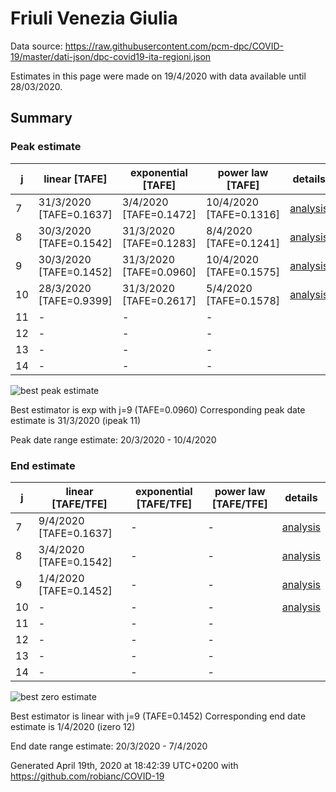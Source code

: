 # Friuli Venezia Giulia


Data source: https://raw.githubusercontent.com/pcm-dpc/COVID-19/master/dati-json/dpc-covid19-ita-regioni.json

Estimates in this page were made on 19/4/2020 with data available until 28/03/2020.


## Summary 

### Peak estimate 
|j|linear [TAFE]|exponential [TAFE]|power law [TAFE]|details|
|---|----|-----------|---------|-------|
|7|31/3/2020 [TAFE=0.1637]|3/4/2020 [TAFE=0.1472]|10/4/2020 [TAFE=0.1316]|[analysis](COVID-19_friuli_venezia_giulia_j7_2020-03-28.md)|
|8|30/3/2020 [TAFE=0.1542]|31/3/2020 [TAFE=0.1283]|8/4/2020 [TAFE=0.1241]|[analysis](COVID-19_friuli_venezia_giulia_j8_2020-03-28.md)|
|9|30/3/2020 [TAFE=0.1452]|31/3/2020 [TAFE=0.0960]|10/4/2020 [TAFE=0.1575]|[analysis](COVID-19_friuli_venezia_giulia_j9_2020-03-28.md)|
|10|28/3/2020 [TAFE=0.9399]|31/3/2020 [TAFE=0.2617]|5/4/2020 [TAFE=0.1578]|[analysis](COVID-19_friuli_venezia_giulia_j10_2020-03-28.md)|
|11|-|-|-||
|12|-|-|-||
|13|-|-|-||
|14|-|-|-||

![best peak estimate](COVID-19_friuli_venezia_giulia_j9_2020-03-28.png)

Best estimator is exp with j=9 (TAFE=0.0960)
Corresponding peak date estimate is 31/3/2020 (ipeak 11)


Peak date range estimate: 20/3/2020 - 10/4/2020

### End estimate 
|j|linear [TAFE/TFE]|exponential [TAFE/TFE]|power law [TAFE/TFE]|details|
|---|----|-----------|---------|-------|
|7|9/4/2020 [TAFE=0.1637]|-|-|[analysis](COVID-19_friuli_venezia_giulia_j7_2020-03-28.md)|
|8|3/4/2020 [TAFE=0.1542]|-|-|[analysis](COVID-19_friuli_venezia_giulia_j8_2020-03-28.md)|
|9|1/4/2020 [TAFE=0.1452]|-|-|[analysis](COVID-19_friuli_venezia_giulia_j9_2020-03-28.md)|
|10|-|-|-|[analysis](COVID-19_friuli_venezia_giulia_j10_2020-03-28.md)|
|11|-|-|-||
|12|-|-|-||
|13|-|-|-||
|14|-|-|-||

![best zero estimate](COVID-19_friuli_venezia_giulia_j9_2020-03-28.png)

Best estimator is linear with j=9 (TAFE=0.1452)
Corresponding end date estimate is 1/4/2020 (izero 12)


End date range estimate: 20/3/2020 - 7/4/2020

Generated April 19th, 2020 at 18:42:39 UTC+0200 with https://github.com/robianc/COVID-19
